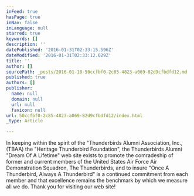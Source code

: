 ```yaml
---
inFeed: true
hasPage: true
inNav: false
inLanguage: null
starred: true
keywords: []
description: ''
datePublished: '2016-01-31T02:33:15.596Z'
dateModified: '2016-01-31T02:33:12.029Z'
title: ''
author: []
sourcePath: _posts/2016-01-18-50ccfbf0-2c85-4823-a069-82d9cfbdfd12.md
published: true
authors: []
publisher:
  name: null
  domain: null
  url: null
  favicon: null
url: 50ccfbf0-2c85-4823-a069-82d9cfbdfd12/index.html
_type: Article

---
```

In keeping within the spirit of the "Thunderbirds Alumni Association, Inc., (TBAA) the "Heritage Thunderbird Foundation", the Thunderbirds Alumni "Dream Of A Lifetime" web site exists to promote the comradeship of former and current members of the United States Air Force Air Demonstration Squadron, The Thunderbirds, and to insure "Once A Thunderbird, Always A Thunderbird" is a continued commitment from each member and that excellence remains the benchmark by which we measure all we do. Thank you for visiting our web site!